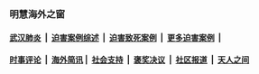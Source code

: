 
### 明慧海外之窗

####  [武汉肺炎](indexes/365.md?t=06131301) &nbsp;|&nbsp;  [迫害案例综述](indexes/328.md?t=06131301) &nbsp;|&nbsp; [迫害致死案例](indexes/277.md?t=06131301)  &nbsp;|&nbsp; [更多迫害案例](indexes/81.md?t=06131301)  &nbsp;|&nbsp; 
####  [时事评论](indexes/19.md?t=06131301) &nbsp;|&nbsp; [海外简讯](indexes/245.md?t=06131301)&nbsp;|&nbsp;  [社会支持](indexes/140.md?t=06131301) &nbsp;|&nbsp; [褒奖决议](indexes/282.md?t=06131301) &nbsp;|&nbsp; [社区报道](indexes/91.md?t=06131301)  &nbsp;|&nbsp; [天人之间](indexes/78.md?t=06131301) 

